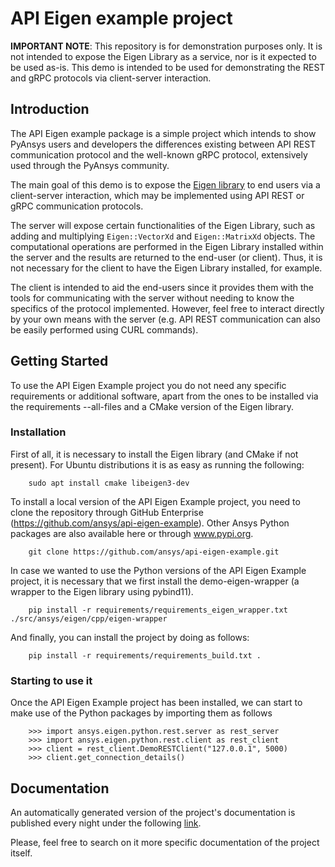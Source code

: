 # API Eigen example project

**IMPORTANT NOTE**: This repository is for demonstration purposes only. It is not intended to expose the
Eigen Library as a service, nor is it expected to be used as-is. This demo is intended to be used for demonstrating
the REST and gRPC protocols via client-server interaction.

## Introduction

The API Eigen example package is a simple project which intends to show PyAnsys
users and developers the differences existing between API REST communication protocol
and the well-known gRPC protocol, extensively used through the PyAnsys community.

The main goal of this demo is to expose the [Eigen library](https://eigen.tuxfamily.org/index.php?title=Main_Page)
to end users via a client-server interaction, which may be implemented using API REST or gRPC communication protocols.

The server will expose certain functionalities of the Eigen Library, such as adding and
multiplying ``Eigen::VectorXd`` and ``Eigen::MatrixXd`` objects. The computational operations are
performed in the Eigen Library installed within the server and the results are returned to the
end-user (or client). Thus, it is not necessary for the client to have the Eigen Library installed,
for example.

The client is intended to aid the end-users since it provides them with the tools for
communicating with the server without needing to know the specifics of the protocol implemented.
However, feel free to interact directly by your own means with the server (e.g. API REST communication 
can also be easily performed using CURL commands).

## Getting Started
To use the API Eigen Example project you do not need any specific requirements or
additional software, apart from the ones to be installed via the requirements --all-files
and a CMake version of the Eigen library.

### Installation

First of all, it is necessary to install the Eigen library (and CMake if not present). For Ubuntu
distributions it is as easy as running the following:

```
    sudo apt install cmake libeigen3-dev
```

To install a local version of the API Eigen Example project, you need to clone the repository through
GitHub Enterprise (https://github.com/ansys/api-eigen-example).
Other Ansys Python packages are also available here or through www.pypi.org. 

```
    git clone https://github.com/ansys/api-eigen-example.git
```

In case we wanted to use the Python versions of the API Eigen Example project, it is necessary
that we first install the demo-eigen-wrapper (a wrapper to the Eigen library using pybind11).

```
    pip install -r requirements/requirements_eigen_wrapper.txt ./src/ansys/eigen/cpp/eigen-wrapper
```

And finally, you can install the project by doing as follows:

```
    pip install -r requirements/requirements_build.txt .
```

### Starting to use it

Once the API Eigen Example project has been installed, we can start to make use of the Python
packages by importing them as follows

```
    >>> import ansys.eigen.python.rest.server as rest_server
    >>> import ansys.eigen.python.rest.client as rest_client
    >>> client = rest_client.DemoRESTClient("127.0.0.1", 5000)
    >>> client.get_connection_details()
```

## Documentation

An automatically generated version of the project's documentation is published every night under the following [link](https://apieigen.docs.pyansys.com/).

Please, feel free to search on it more specific documentation of the project itself.